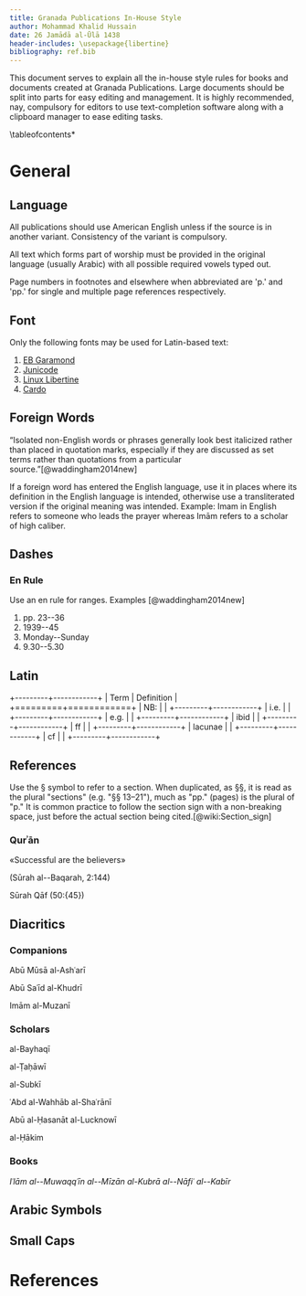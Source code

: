 ```yaml
---
title: Granada Publications In-House Style
author: Mohammad Khalid Hussain
date: 26 Jamādā al-Ūlā 1438
header-includes: \usepackage{libertine}
bibliography: ref.bib
---
```


<!-- TODO
- Punctuation of full stop and comma near a bracket.
  Ex: [perspiciatis.] or [lorem epsum,]

- Fulan cited it in his Musnad/Masa'il/Book title
- Haqq or Haq
 -->

This document serves to explain all the in-house style rules for books and documents created at Granada Publications. Large documents should be split into parts for easy editing and management. It is highly recommended, nay, compulsory for editors to use text-completion software along with a clipboard manager to ease editing tasks.

\tableofcontents*

# General

## Language

All publications should use American English unless if the source is in another variant. Consistency of the variant is compulsory.

All text which forms part of worship must be provided in the original language (usually Arabic) with all possible required vowels typed out.

Page numbers in footnotes and elsewhere when abbreviated are 'p.' and 'pp.' for single and multiple page references respectively.

## Font

Only the following fonts may be used for Latin-based text:

1. [EB Garamond]
2. [Junicode]
3. [Linux Libertine]
4. [Cardo]

## Foreign Words

“Isolated non-English words or phrases generally look best italicized rather than placed in quotation marks, especially if they are discussed as set terms rather than quotations from a particular source.”[@waddingham2014new]

If a foreign word has entered the English language, use it in places where its definition in the English language is intended, otherwise use a transliterated version if the original meaning was intended. Example: Imam in English refers to someone who leads the prayer whereas Imām refers to a scholar of high caliber.

## Dashes

### En Rule

Use an en rule for ranges. Examples [@waddingham2014new]

1. pp. 23--36
2. 1939--45
3. Monday--Sunday
4. 9.30--5.30

## Latin

+---------+------------+
| Term    | Definition |
+=========+============+
| NB:     |            |
+---------+------------+
| i.e.    |            |
+---------+------------+
| e.g.    |            |
+---------+------------+
| ibid    |            |
+---------+------------+
| ff      |            |
+---------+------------+
| lacunae |            |
+---------+------------+
| cf      |            |
+---------+------------+

## References

Use the § symbol to refer to a section. When duplicated, as §§, it is read as the plural "sections" (e.g. "§§ 13–21"), much as "pp." (pages) is the plural of "p." It is common practice to follow the section sign with a non-breaking space, just before the actual section being cited.[@wiki:Section_sign]

### Qurʾān

«Successful are the believers»

(Sūrah al--Baqarah, 2:144)

Sūrah Qāf (50:{45})

## Diacritics

### Companions

Abū Mūsā al-Ashʿarī

Abū Saʿīd al-Khudrī

Imām al-Muzanī

### Scholars

al-Bayhaqī

al-Ṭaḥāwī

al-Subkī

ʿAbd al-Wahhāb al-Shaʿrānī

Abū al-Ḥasanāt al-Lucknowī

al-Ḥākim

### Books

_Iʿlām al--Muwaqqʿīn_
_al--Mīzān al-Kubrā_
_al--Nāfiʿ al--Kabīr_

## Arabic Symbols

## Small Caps


[EB Garamond]: http://www.georgduffner.at/ebgaramond/
[Junicode]: http://junicode.sourceforge.net/
[Linux Libertine]: http://www.linuxlibertine.org/index.php
[Cardo]: http://scholarsfonts.net/cardofnt.html

# References